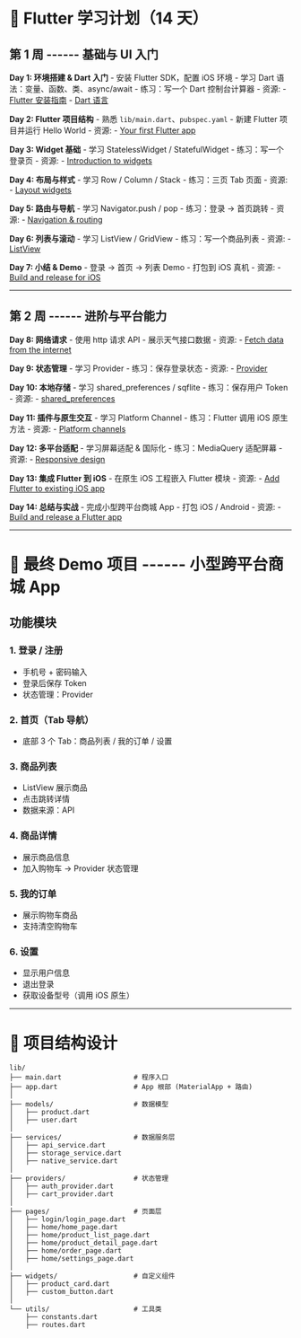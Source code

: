 # 📖 Flutter 学习计划（14 天）

## 第 1 周 ------ 基础与 UI 入门

**Day 1: 环境搭建 & Dart 入门** - 安装 Flutter SDK，配置 iOS 环境 - 学习
Dart 语法：变量、函数、类、async/await - 练习：写一个 Dart
控制台计算器 - 资源: - [Flutter
安装指南](https://docs.flutter.dev/get-started/install) - [Dart
语言](https://dart.dev/language)

**Day 2: Flutter 项目结构** - 熟悉 `lib/main.dart`、`pubspec.yaml` -
新建 Flutter 项目并运行 Hello World - 资源: - [Your first Flutter
app](https://docs.flutter.dev/get-started/codelab)

**Day 3: Widget 基础** - 学习 StatelessWidget / StatefulWidget -
练习：写一个登录页 - 资源: - [Introduction to
widgets](https://docs.flutter.dev/development/ui/widgets-intro)

**Day 4: 布局与样式** - 学习 Row / Column / Stack - 练习：三页 Tab
页面 - 资源: - [Layout
widgets](https://docs.flutter.dev/development/ui/widgets/layout)

**Day 5: 路由与导航** - 学习 Navigator.push / pop - 练习：登录 →
首页跳转 - 资源: - [Navigation &
routing](https://docs.flutter.dev/cookbook/navigation/navigation-basics)

**Day 6: 列表与滚动** - 学习 ListView / GridView -
练习：写一个商品列表 - 资源: -
[ListView](https://docs.flutter.dev/cookbook/lists/basic-list)

**Day 7: 小结 & Demo** - 登录 → 首页 → 列表 Demo - 打包到 iOS 真机 -
资源: - [Build and release for
iOS](https://docs.flutter.dev/deployment/ios)

------------------------------------------------------------------------

## 第 2 周 ------ 进阶与平台能力

**Day 8: 网络请求** - 使用 http 请求 API - 展示天气接口数据 - 资源: -
[Fetch data from the
internet](https://docs.flutter.dev/cookbook/networking/fetch-data)

**Day 9: 状态管理** - 学习 Provider - 练习：保存登录状态 - 资源: -
[Provider](https://pub.dev/packages/provider)

**Day 10: 本地存储** - 学习 shared_preferences / sqflite -
练习：保存用户 Token - 资源: -
[shared_preferences](https://pub.dev/packages/shared_preferences)

**Day 11: 插件与原生交互** - 学习 Platform Channel - 练习：Flutter 调用
iOS 原生方法 - 资源: - [Platform
channels](https://docs.flutter.dev/development/platform-integration/platform-channels)

**Day 12: 多平台适配** - 学习屏幕适配 & 国际化 - 练习：MediaQuery
适配屏幕 - 资源: - [Responsive
design](https://docs.flutter.dev/development/ui/layout/adaptive-responsive)

**Day 13: 集成 Flutter 到 iOS** - 在原生 iOS 工程嵌入 Flutter 模块 -
资源: - [Add Flutter to existing iOS
app](https://docs.flutter.dev/add-to-app/ios/project-setup)

**Day 14: 总结与实战** - 完成小型跨平台商城 App - 打包 iOS / Android -
资源: - [Build and release a Flutter
app](https://docs.flutter.dev/deployment)

------------------------------------------------------------------------

# 🚀 最终 Demo 项目 ------ 小型跨平台商城 App

## 功能模块

### 1. 登录 / 注册

-   手机号 + 密码输入
-   登录后保存 Token
-   状态管理：Provider

### 2. 首页（Tab 导航）

-   底部 3 个 Tab：商品列表 / 我的订单 / 设置

### 3. 商品列表

-   ListView 展示商品
-   点击跳转详情
-   数据来源：API

### 4. 商品详情

-   展示商品信息
-   加入购物车 → Provider 状态管理

### 5. 我的订单

-   展示购物车商品
-   支持清空购物车

### 6. 设置

-   显示用户信息
-   退出登录
-   获取设备型号（调用 iOS 原生）

------------------------------------------------------------------------

# 📂 项目结构设计

    lib/
    ├── main.dart                  # 程序入口
    ├── app.dart                   # App 根部 (MaterialApp + 路由)
    │
    ├── models/                    # 数据模型
    │   ├── product.dart
    │   ├── user.dart
    │
    ├── services/                  # 数据服务层
    │   ├── api_service.dart
    │   ├── storage_service.dart
    │   ├── native_service.dart
    │
    ├── providers/                 # 状态管理
    │   ├── auth_provider.dart
    │   ├── cart_provider.dart
    │
    ├── pages/                     # 页面层
    │   ├── login/login_page.dart
    │   ├── home/home_page.dart
    │   ├── home/product_list_page.dart
    │   ├── home/product_detail_page.dart
    │   ├── home/order_page.dart
    │   ├── home/settings_page.dart
    │
    ├── widgets/                   # 自定义组件
    │   ├── product_card.dart
    │   ├── custom_button.dart
    │
    └── utils/                     # 工具类
        ├── constants.dart
        ├── routes.dart
